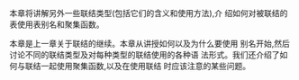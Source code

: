 本章将讲解另外一些联结类型(包括它们的含义和使用方法),介
绍如何对被联结的表使用表别名和聚集函数。

本章是上一章关于联结的继续。本章从讲授如何以及为什么要使用
别名开始,然后讨论不同的联结类型及对每种类型的联结使用的各种语
法形式。我们还介绍了如何与联结一起使用聚集函数,以及在使用联结
时应该注意的某些问题。